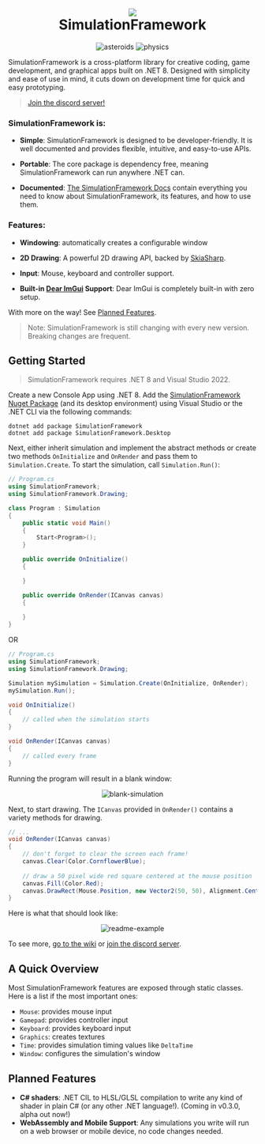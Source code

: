 <h1 align="center">
<img src="https://raw.githubusercontent.com/Redninja106/simulationframework/master/assets/logo-128x128.png"/>
<br>SimulationFramework</br>
</h1>

<div align="center">

![asteroids](https://user-images.githubusercontent.com/45476006/187408130-aaf81b10-f940-4eea-88da-e610c8db31af.gif) ![physics](https://user-images.githubusercontent.com/45476006/187408134-6199d6f9-32cc-434f-8331-7000373f9bad.gif)

</div>


SimulationFramework is a cross-platform library for creative coding, game development, and graphical apps built on .NET 8. Designed with simplicity and ease of use in mind, it cuts down on development time for quick and easy prototyping. 

> [Join the discord server!](https://discord.gg/V4X2vTvV2G)

### SimulationFramework is:

- **Simple**: SimulationFramework is designed to be developer-friendly. It is well documented and provides flexible, intuitive, and easy-to-use APIs. 

- **Portable**: The core package is dependency free, meaning SimulationFramework can run anywhere .NET can.

- **Documented**: [The SimulationFramework Docs](https://wyan.dev/simulationframework/) contain everything you need to know about SimulationFramework, its features, and how to use them.


### Features:
- **Windowing**: automatically creates a configurable window

- **2D Drawing**: A powerful 2D drawing API, backed by [SkiaSharp](https://github.com/mono/SkiaSharp).

- **Input**: Mouse, keyboard and controller support.

- **Built-in [Dear ImGui](https://github.com/ocornut/imgui) Support**: Dear ImGui is completely built-in with zero setup.

With more on the way! See [Planned Features](https://github.com/Redninja106/simulationframework#planned-features).

> Note: SimulationFramework is still changing with every new version. Breaking changes are frequent.

## Getting Started

> SimulationFramework requires .NET 8 and Visual Studio 2022.

Create a new Console App using .NET 8. Add the [SimulationFramework Nuget Package](https://www.nuget.org/packages/SimulationFramework/) (and its desktop environment) using Visual Studio or the .NET CLI via the following commands:

```
dotnet add package SimulationFramework
dotnet add package SimulationFramework.Desktop
```

Next, either inherit simulation and implement the abstract methods or create two methods `OnInitialize` and `OnRender` and pass them to `Simulation.Create`. To start the simulation, call `Simulation.Run()`:
```cs
// Program.cs
using SimulationFramework;
using SimulationFramework.Drawing;

class Program : Simulation
{
    public static void Main()
    {
        Start<Program>(); 
    }

    public override OnInitialize()
    {

    }

    public override OnRender(ICanvas canvas)
    {
        
    } 
}
```
OR
```cs
// Program.cs
using SimulationFramework;
using SimulationFramework.Drawing;

Simulation mySimulation = Simulation.Create(OnInitialize, OnRender);
mySimulation.Run();

void OnInitialize()
{
    // called when the simulation starts
}

void OnRender(ICanvas canvas)
{
    // called every frame
}
```

Running the program will result in a blank window:

<div align="center">
    
![blank-simulation](https://user-images.githubusercontent.com/45476006/187409330-160e4f8f-db41-4cb3-91f2-8957ef2b4c66.png)
    
</div>

Next, to start drawing. The `ICanvas` provided in `OnRender()` contains a variety methods for drawing.

```cs
// ...
void OnRender(ICanvas canvas)
{
    // don't forget to clear the screen each frame!
    canvas.Clear(Color.CornflowerBlue); 
    
    // draw a 50 pixel wide red square centered at the mouse position
    canvas.Fill(Color.Red);
    canvas.DrawRect(Mouse.Position, new Vector2(50, 50), Alignment.Center); 
}
```
Here is what that should look like: 
<div align="center">
    
![readme-example](https://user-images.githubusercontent.com/45476006/187409007-ec8abaea-3c59-456e-9106-d1c1860b0b45.gif)
  
</div>

To see more, [go to the wiki](https://github.com/Redninja106/simulationframework/wiki) or [join the discord server](https://discord.gg/V4X2vTvV2G).

## A Quick Overview

Most SimulationFramework features are exposed through static classes. Here is a list if the most important ones:
- `Mouse`: provides mouse input
- `Gamepad`: provides controller input
- `Keyboard`: provides keyboard input  
- `Graphics`: creates textures
- `Time`: provides simulation timing values like `DeltaTime`
- `Window`: configures the simulation's window

## Planned Features
- **C# shaders**: .NET CIL to HLSL/GLSL compilation to write any kind of shader in plain C# (or any other .NET language!). (Coming in v0.3.0, alpha out now!)
- **WebAssembly and Mobile Support**: Any simulations you write will run on a web browser or mobile device, no code changes needed.
